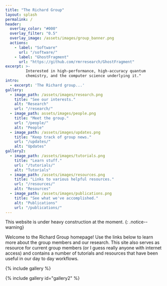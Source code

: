 ```yaml
---
title: "The Richard Group"
layout: splash
permalink: /
header:
  overlay_color: "#000"
  overlay_filter: "0.5"
  overlay_image: /assets/images/group_banner.png
  actions:
    - label: "Software"
      url: "/software/"
    - label: "GhostFragment"
      url: "https://github.com/rmrresearch/GhostFragment"
excerpt: >-
         Interested in high-performance, high-accuracy quantum 
         chemistry, and the computer science underlying it."
intro: 
  - excerpt: 'The Richard group...'
gallery:
  - image_path: /assets/images/research.png
    title: "See our interests."
    alt: "Research"
    url: "/research/"
  - image_path: assets/images/people.png
    title: "Meet the group."
    url: "/people/"
    alt: "People"
  - image_path: /assets/images/updates.png
    title: "Keep track of group news."
    url: "/updates/"
    alt: "Updates"    
gallery2:
  - image_path: /assets/images/tutorials.png
    title: "Learn stuff."
    url: "/tutorials/"
    alt: "Tutorials"
  - image_path: /assets/images/resources.png
    title: "Links to various helpful resources."
    url: "/resources/"
    alt: "Resources"
  - image_path: /assets/images/publications.png
    title: "See what we've accomplished."
    alt: "Publications"
    url: "/publications/"   
---
```


This website is under heavy construction at the moment.
{: .notice--warning}


Welcome to the Richard Group homepage! Use the links below to learn more about
the group members and our research. This site also serves as resource for
current group members (or I guess really anyone with internet access) and
contains a number of tutorials and resources that have been useful in our
day to day workflows.

{% include gallery %}

{% include gallery id="gallery2" %}